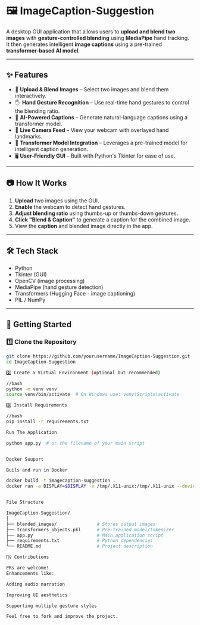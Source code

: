 # 🖼️ ImageCaption-Suggestion

A desktop GUI application that allows users to **upload and blend two images** with **gesture-controlled blending** using **MediaPipe** hand tracking.  
It then generates intelligent **image captions** using a pre-trained **transformer-based AI model**.

---

## ✨ Features

- 📸 **Upload & Blend Images** – Select two images and blend them interactively.
- 🖐️ **Hand Gesture Recognition** – Use real-time hand gestures to control the blending ratio.
- 🤖 **AI-Powered Captions** – Generate natural-language captions using a transformer model.
- 🔁 **Live Camera Feed** – View your webcam with overlayed hand landmarks.
- 🧠 **Transformer Model Integration** – Leverages a pre-trained model for intelligent caption generation.
- 🖥️ **User-Friendly GUI** – Built with Python's Tkinter for ease of use.

---

## 📷 How It Works

1. **Upload** two images using the GUI.
2. **Enable** the webcam to detect hand gestures.
3. **Adjust blending ratio** using thumbs-up or thumbs-down gestures.
4. **Click "Blend & Caption"** to generate a caption for the combined image.
5. View the **caption** and blended image directly in the app.

---

## 🛠️ Tech Stack

- Python
- Tkinter (GUI)
- OpenCV (image processing)
- MediaPipe (hand gesture detection)
- Transformers (Hugging Face - image captioning)
- PIL / NumPy

---

## 🚀 Getting Started

### 1️⃣ Clone the Repository

```bash
git clone https://github.com/yourusername/ImageCaption-Suggestion.git
cd ImageCaption-Suggestion

2️⃣ Create a Virtual Environment (optional but recommended)

//bash
python -m venv venv
source venv/bin/activate  # On Windows use: venv\Scripts\activate

3️⃣ Install Requirements

//bash
pip install -r requirements.txt

Run The Application

python app.py  # or the filename of your main script


Docker Suuport

Buils and run in Docker

docker build -t imagecaption-suggestion .
docker run -e DISPLAY=$DISPLAY -v /tmp/.X11-unix:/tmp/.X11-unix --device=/dev/video0 imagecaption-suggestion


File Structure

ImageCaption-Suggestion/
│
├── blended_images/               # Stores output images
├── transformers_objects.pkl      # Pre-trained model/tokenizer
├── app.py                        # Main application script
├── requirements.txt              # Python dependencies
└── README.md                     # Project description

🙋‍♀️ Contributions

PRs are welcome!
Enhancements like:

Adding audio narration

Improving UI aesthetics

Supporting multiple gesture styles

Feel free to fork and improve the project.
